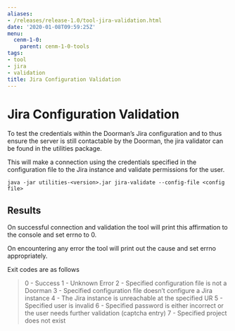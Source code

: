 ```yaml
---
aliases:
- /releases/release-1.0/tool-jira-validation.html
date: '2020-01-08T09:59:25Z'
menu:
  cenm-1-0:
    parent: cenm-1-0-tools
tags:
- tool
- jira
- validation
title: Jira Configuration Validation
---
```



# Jira Configuration Validation

To test the credentials within the Doorman’s Jira configuration and to thus ensure
the server is still contactable by the Doorman, the jira validator can be found in the utilities package.

This will make a connection using the credentials specified in the configuration file to the Jira
instance and validate permissions for the user.

```shell
java -jar utilities-<version>.jar jira-validate --config-file <config file>
```


## Results

On successful connection and validation the tool will print this affirmation to the console and
set errno to 0.

On encountering any error the tool will print out the cause and set errno appropriately.

Exit codes are as follows

> 
> 0 - Success
> 1 - Unknown Error
> 2 - Specified configuration file is not a Doorman
> 3 - Specified configuration file doesn’t configure a Jira instance
> 4 - The Jira instance is unreachable at the specified UR
> 5 - Specified user is invalid
> 6 - Specified password is either incorrect or the user needs further validation (captcha entry)
> 7 - Specified project does not exist



